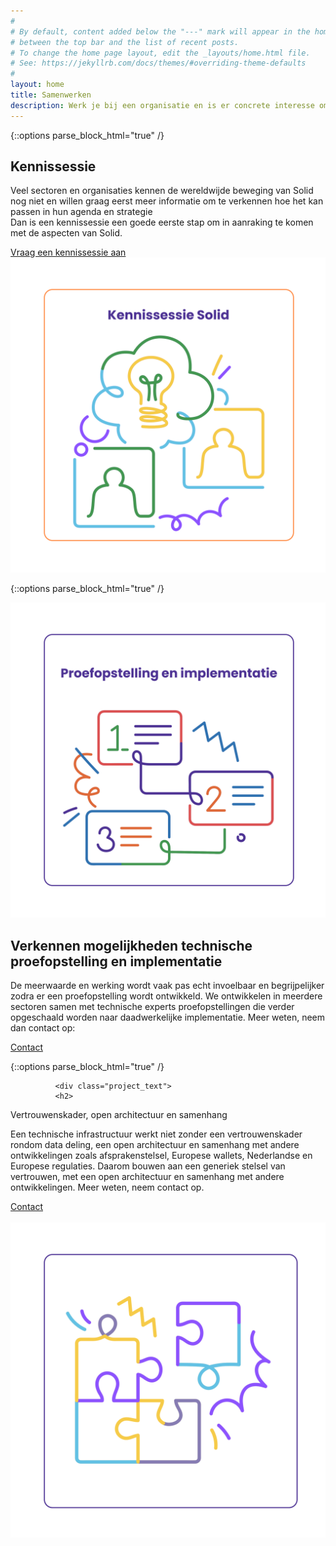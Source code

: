 ```yaml
---
#
# By default, content added below the "---" mark will appear in the home page
# between the top bar and the list of recent posts.
# To change the home page layout, edit the _layouts/home.html file.
# See: https://jekyllrb.com/docs/themes/#overriding-theme-defaults
#
layout: home
title: Samenwerken
description: Werk je bij een organisatie en is er concrete interesse om aan de slag te gaan met projecten rondom veilig en verantwoord data delen, mogelijk in samenwerking met ketenpartners? Een kennissessie of proefopstelling met een serieuze doorkijk naar implementatie zijn voorbeelden van mogelijkheden.
---
```


{::options parse_block_html="true" /}
<div class="wrapperprojects" markdown="0" id="kennissessie">
            <div class="projectblock">
             <div class="project_text">
              <h2>
Kennissessie
              </h2>
              <p>
Veel sectoren en organisaties kennen de wereldwijde beweging van Solid nog niet en willen graag eerst meer informatie om te verkennen hoe het kan passen in hun agenda en strategie<br>
Dan is een kennissessie een goede eerste stap om in aanraking te komen met de aspecten van Solid.
                </p>
                <div class="button_align">
               <div class="button"><a class="button_link" href="/contact">Vraag een kennissessie aan</a></div>
              </div>
              </div>
              <div class="project_img">
                <img src="/img/kennissessie.svg" alt="">
            </div>         
        </div>
</div>


{::options parse_block_html="true" /}
<div class="wrapperprojects" markdown="0" id="proefopstelling">
            <div class="projectblock">
             <div class="project_img">
                <img src="/img/proefopstelling.svg" alt="">
            </div>    
              <div class="project_text">
              <h2>
Verkennen mogelijkheden technische proefopstelling en implementatie
              </h2>
              <p>
De meerwaarde en werking wordt vaak pas echt invoelbaar en begrijpelijker zodra er een proefopstelling wordt ontwikkeld. We ontwikkelen in meerdere sectoren samen met technische experts proefopstellingen die verder opgeschaald worden naar daadwerkelijke implementatie. Meer weten, neem dan contact op:
              </p>
                 <div class="button_align">
               <div class="button"><a class="button_link" href="/contact">Contact</a></div>
              </div>
              </div>


{::options parse_block_html="true" /}
<div class="wrapperprojects" markdown="0" id="proefopstelling">
            <div class="projectblock">
               
              <div class="project_text">
              <h2>
Vertrouwenskader, open architectuur en samenhang
              </h2>
              <p>
Een technische infrastructuur werkt niet zonder een vertrouwenskader rondom data deling, een open architectuur en samenhang met andere ontwikkelingen zoals afsprakenstelsel, Europese wallets, Nederlandse en Europese regulaties. Daarom bouwen aan een generiek stelsel van vertrouwen, met een open architectuur en samenhang met andere ontwikkelingen.
Meer weten, neem contact op.
              </p>
                 <div class="button_align">
               <div class="button"><a class="button_link" href="/contact">Contact</a></div>
              </div>
              </div>             
             <div class="project_img">
                <img src="/img/samenwerken1.svg" alt="">
            </div>        
        </div>
</div>
